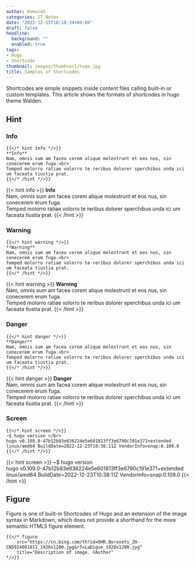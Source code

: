 ```yaml
---
author: Homecat
categories: IT Notes
date: "2022-12-15T10:10:34+08:00"
draft: false
headline:
  background: ""
  enabled: true
tags:
- Hugo
- Shortcode
thumbnail: images/thumbnail/hugo.jpg
title: Samples of Shortcodes
---
```


Shortcodes are simple snippets inside content files calling built-in or custom templates. This article shows the formats of shortcodes in hugo theme Walden.

<!--more-->

## Hint

### Info

``` golang
{{</* hint info */>}}
**Info**  
Nam, omnis sum am facea corem alique molestrunt et eos nus, sin conecerem erum fuga.<br>
Temped molorro ratiae volorro te reribus dolorer sperchibus unda ici um faceata tiustia prat.
{{</* /hint */>}}
```

{{< hint info >}}
**Info**  
Nam, omnis sum am facea corem alique molestrunt et eos nus, sin conecerem erum fuga.<br>
Temped molorro ratiae volorro te reribus dolorer sperchibus unda ici um faceata tiustia prat.
{{< /hint >}}

### Warning

``` golang
{{</* hint warning */>}}
**Warning**  
Nam, omnis sum am facea corem alique molestrunt et eos nus, sin conecerem erum fuga.<br>
Temped molorro ratiae volorro te reribus dolorer sperchibus unda ici um faceata tiustia prat.
{{</* /hint */>}}
```

{{< hint warning >}}
**Warning**  
Nam, omnis sum am facea corem alique molestrunt et eos nus, sin conecerem erum fuga.<br>
Temped molorro ratiae volorro te reribus dolorer sperchibus unda ici um faceata tiustia prat.
{{< /hint >}}

### Danger

``` golang
{{</* hint danger */>}}
**Danger**  
Nam, omnis sum am facea corem alique molestrunt et eos nus, sin conecerem erum fuga.<br>
Temped molorro ratiae volorro te reribus dolorer sperchibus unda ici um faceata tiustia prat.
{{</* /hint */>}}
```

{{< hint danger >}}
**Danger**  
Nam, omnis sum am facea corem alique molestrunt et eos nus, sin conecerem erum fuga.<br>
Temped molorro ratiae volorro te reribus dolorer sperchibus unda ici um faceata tiustia prat.
{{< /hint >}}

### Screen

```
{{</* hint screen */>}}
~$ hugo version </br>
hugo v0.109.0-47b12b83e636224e5e601813ff3e6790c191e371+extended linux/amd64 BuildDate=2022-12-23T10:38:11Z VendorInfo=snap:0.109.0
{{</* /hint */>}}
```

{{< hint screen >}}
~$ hugo version </br>
hugo v0.109.0-47b12b83e636224e5e601813ff3e6790c191e371+extended linux/amd64 BuildDate=2022-12-23T10:38:11Z VendorInfo=snap:0.109.0
{{< /hint >}}


## Figure

Figure is one of built-in Shortcodes of Hugo and an extension of the image syntax in Markdown, which does not provide a shorthand for the more semantic HTML5 figure element.

```golang
{{</* figure 
    src="https://cn.bing.com/th?id=OHR.Borovets_ZH-CN5914681811_1920x1200.jpg&rf=LaDigue_1920x1200.jpg" 
    title="Description of image. ©Author" 
*/>}}
```




